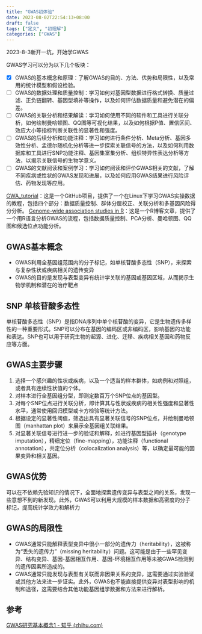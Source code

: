 ```yaml
---
title: "GWAS初体验"
date: 2023-08-02T22:54:13+08:00
draft: false
tags: ["定义", "初理解"]
categories: ["GWAS"]
---
```

2023-8-3新开一坑，开始学GWAS

GWAS学习可以分为以下几个板块：

* [X] GWAS的基本概念和原理：了解GWAS的目的、方法、优势和局限性，以及常用的统计模型和假设检验。
* [ ] GWAS的数据处理和质量控制：学习如何对基因型数据进行格式转换、质量过滤、正负链翻转、基因型填补等操作，以及如何评估数据质量和避免潜在的偏差。
* [ ] GWAS的关联分析和结果解读：学习如何使用不同的软件和工具进行关联分析，如何绘制曼哈顿图、QQ图等可视化结果，以及如何根据P值、置信区间、效应大小等指标判断关联性的显著性和强度。
* [ ] GWAS的后续分析和功能注释：学习如何进行条件分析、Meta分析、基因多效性分析、孟德尔随机化分析等进一步探索关联信号的方法，以及如何利用数据库和工具进行SNP功能注释、基因集富集分析、组织特异性表达分析等方法，以揭示关联信号的生物学意义。
* [ ] GWAS的文献阅读和案例学习：学习如何阅读和评价GWAS相关的文献，了解不同疾病或性状的GWAS发现和进展，以及如何应用GWAS结果进行风险评估、药物发现等应用。

[GWA_tutorial](https://github.com/MareesAT/GWA_tutorial/)：这是一个GitHub项目，提供了一个在Linux下学习GWAS实操数据的教程，包括四个部分：数据质量控制、群体分层校正、关联分析和多基因风险得分分析。
[Genome-wide association studies in R](https://www.r-bloggers.com/genome-wide-association-studies-in-r/)：这是一个R博客文章，提供了一个用R语言分析GWAS的流程，包括数据质量控制、PCA分析、曼哈顿图、QQ图和候选位点功能分析。

## GWAS基本概念

* GWAS利用全基因组范围内的分子标记，如单核苷酸多态性（SNP），来探索与复杂性状或疾病相关的遗传变异
* GWAS的目的是发现与表型变异有统计学关联的基因或基因区域，从而揭示生物学机制和潜在的治疗靶点

## SNP 单核苷酸多态性

单核苷酸多态性（SNP）是指DNA序列中单个核苷酸的变异，它是生物遗传多样性的一种重要形式。SNP可以分布在基因的编码区或非编码区，影响基因的功能和表达。SNP也可以用于研究生物的起源、进化、迁移、疾病相关基因和药物反应等方面。

## GWAS主要步骤

1. 选择一个感兴趣的性状或疾病，以及一个适当的样本群体，如病例和对照组，或者具有连续性状值的个体。
2. 对样本进行全基因组分型，即测定数百万个SNP位点的基因型。
3. 对每个SNP位点进行关联分析，即计算其与性状或疾病的相关性强度和显著性水平，通常使用回归模型或卡方检验等统计方法。
4. 根据设定的显著性阈值，筛选出具有显著关联信号的SNP位点，并绘制曼哈顿图（manhattan plot）来展示全基因组关联结果。
5. 对显著关联信号进行进一步的验证和解释，如进行基因型插补（genotype imputation），精细定位（fine-mapping），功能注释（functional annotation），共定位分析（colocalization analysis）等，以确定最可能的因果变异和相关基因。

## GWAS优势

可以在不依赖先验知识的情况下，全面地探索遗传变异与表型之间的关系，发现一些意想不到的新发现。此外，GWAS可以利用大规模的样本数据和高密度的分子标记，提高统计学效力和解析力

## GWAS的局限性

* GWAS通常只能解释表型变异中很小一部分的遗传力（heritability），这被称为“丢失的遗传力”（missing heritability）问题。这可能是由于一些罕见变异、结构变异、基因-基因相互作用、基因-环境相互作用等未被GWAS检测到的遗传因素所造成的。
* GWAS通常只能发现与表型有关联而非因果关系的变异，这需要通过实验验证或其他方法来进一步证实。此外，GWAS也不能直接提供变异对表型影响的机制和途径，这需要结合其他功能基因组学数据和方法来进行解析。

## 参考

[GWAS研究基本概念1 - 知乎 (zhihu.com)](https://zhuanlan.zhihu.com/p/105699734)
